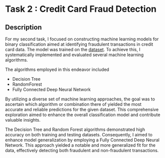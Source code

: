 # Task 2 : Credit Card Fraud Detection 
## Description
For my second task, I focused on constructing machine learning models for binary classification aimed at identifying fraudulent transactions in credit card data. The model was trained on the [dataset](https://www.kaggle.com/datasets/kartik2112/fraud-detection).
To achieve this, I systematically implemented and evaluated several machine learning algorithms.

The algorithms employed in this endeavor included 
* Decision Tree 
* RandomForest
* Fully Connected Deep Neural Network

By utilizing a diverse set of machine learning approaches, the goal was to ascertain which algorithm or combination there of yielded the most accurate and reliable predictions for the given dataset. This comprehensive exploration aimed to enhance the overall classification model and contribute valuable insights.

The Decision Tree and Random Forest algorithms demonstrated high accuracy on both training and testing datasets. Consequently, I aimed to enhance model generalization by employing a Fully Connected Deep Neural Network. This approach yielded a notable and more generalized fit for the data, effectively detecting both fraudulent and non-fraudulent transactions.
